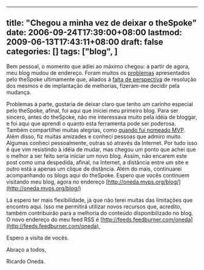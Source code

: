 
---
title: "Chegou a minha vez de deixar o theSpoke"
date: 2006-09-24T17:39:00+08:00
lastmod: 2009-06-13T17:43:11+08:00
draft: false
categories: []
tags: ["blog", ]
---


Bem pessoal, o momento que adiei ao máximo chegou: a partir de agora, meu blog mudou de endereço. Foram muitos os [problemas](/blog/post/2006/07/30/Problemas-no-theSpoke.aspx) apresentados pelo theSpoke ultimamente que, aliados à [falta de perspectiva](/blog/post/2006/08/10/O-porque-dos-problemas-do-theSpoke.aspx) de resolução dos mesmos e de implantação de melhorias, fizeram-me decidir pela mudança.

Problemas à parte, gostaria de deixar claro que tenho um carinho especial pelo theSpoke, afinal, foi aqui que iniciei meu primeiro blog. Para ser sincero, antes do theSpoke, não me interessava muito pela idéia de bloggar, e foi aqui que aprendi o quanto esta ferramenta pode ser poderosa. Também compartilhei muitas alegrias, como [quando fui nomeado MVP](/blog/post/2005/04/13/MVP-!!!!.aspx). Além disso, fiz muitas amizades e conheci pessoas que admiro muito. Algumas conheci pessoalmente, outras só através da Internet. Por tudo isso é que vim resistindo à idéia de mudar, mas chegou um ponto que achei que o melhor a ser feito seria iniciar um novo blog. Assim, não encarem este post como uma despedida, afinal, na Internet, a distância entre um site e outro está a apenas um clique de distância. Além do mais, continuarei acompanhando os blogs aqui do theSpoke. Espero que vocês continuem visitando meu blog, agora no endereço [http://oneda.mvps.org/blog/](http://oneda.mvps.org/blog/)

Lá espero ter mais flexibilidade, já que não terei muitas das limitações que encontro aqui. Isso me permitirá utilizar novos recursos que, acredito, também contribuirão para a melhoria do conteúdo disponibilizado no blog. O novo endereço do meu feed RSS é [http://feeds.feedburner.com/oneda](http://feeds.feedburner.com/oneda) 

Espero a visita de vocês.

Abraço a todos,

Ricardo Oneda.

